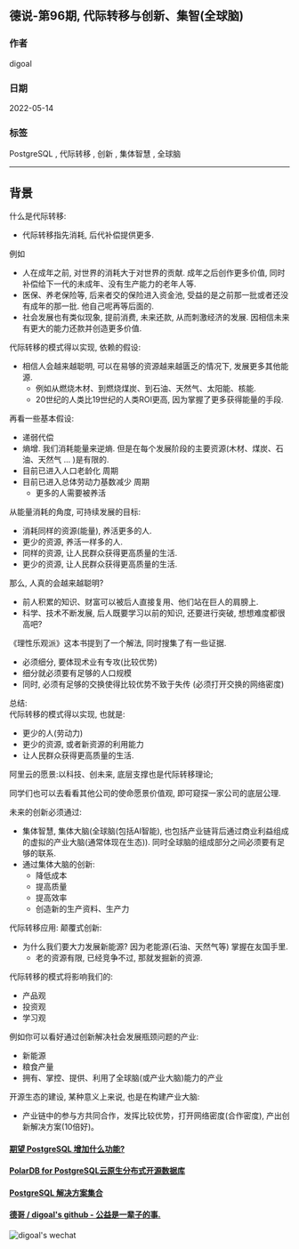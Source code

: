 ## 德说-第96期, 代际转移与创新、集智(全球脑)  
                                     
### 作者                                          
digoal                                                              
                                                              
### 日期                                                              
2022-05-14                                                             
                                                              
### 标签                                                           
PostgreSQL , 代际转移 , 创新 , 集体智慧 , 全球脑                                 
                                                            
----                                                            
                                                            
## 背景      
    
什么是代际转移:   
- 代际转移指先消耗, 后代补偿提供更多.    
  
例如    
- 人在成年之前, 对世界的消耗大于对世界的贡献. 成年之后创作更多价值, 同时补偿给下一代的未成年、没有生产能力的老年人等.    
- 医保、养老保险等, 后来者交的保险进入资金池, 受益的是之前那一批或者还没有成年的那一批.  他自己呢再等后面的.    
- 社会发展也有类似现象, 提前消费, 未来还款, 从而刺激经济的发展.  因相信未来有更大的能力还款并创造更多价值.      
  
代际转移的模式得以实现, 依赖的假设:   
- 相信人会越来越聪明, 可以在易够的资源越来越匮乏的情况下, 发展更多其他能源.      
    - 例如从燃烧木材、到燃烧煤炭、到石油、天然气、太阳能、核能.     
    - 20世纪的人类比19世纪的人类ROI更高, 因为掌握了更多获得能量的手段.     
  
再看一些基本假设:  
- 递弱代偿    
- 熵增. 我们消耗能量来逆熵. 但是在每个发展阶段的主要资源(木材、煤炭、石油、天然气 ... )是有限的.     
- 目前已进入人口老龄化 周期   
- 目前已进入总体劳动力基数减少 周期   
    - 更多的人需要被养活  
  
从能量消耗的角度, 可持续发展的目标:   
- 消耗同样的资源(能量), 养活更多的人.    
- 更少的资源, 养活一样多的人.    
- 同样的资源, 让人民群众获得更高质量的生活.     
- 更少的资源, 让人民群众获得更高质量的生活.    
  
  
那么, 人真的会越来越聪明?   
- 前人积累的知识、财富可以被后人直接复用、他们站在巨人的肩膀上.  
- 科学、技术不断发展, 后人既要学习以前的知识, 还要进行突破, 想想难度都很高吧?    
  
《理性乐观派》这本书提到了一个解法, 同时搜集了有一些证据.    
- 必须细分, 要体现术业有专攻(比较优势)  
- 细分就必须要有足够的人口规模   
- 同时, 必须有足够的交换使得比较优势不致于失传 (必须打开交换的网络密度)   
  
总结:   
代际转移的模式得以实现, 也就是:   
- 更少的人(劳动力)  
- 更少的资源, 或者新资源的利用能力  
- 让人民群众获得更高质量的生活.   
  
阿里云的愿景:以科技、创未来, 底层支撑也是代际转移理论;  
  
同学们也可以去看看其他公司的使命愿景价值观, 即可窥探一家公司的底层公理.   
  
未来的创新必须通过:  
- 集体智慧, 集体大脑(全球脑(包括AI智能), 也包括产业链背后通过商业利益组成的虚拟的产业大脑(通常体现在生态)). 同时全球脑的组成部分之间必须要有足够的联系.    
- 通过集体大脑的创新:  
    - 降低成本  
    - 提高质量  
    - 提高效率  
    - 创造新的生产资料、生产力
  
代际转移应用: 颠覆式创新:  
- 为什么我们要大力发展新能源? 因为老能源(石油、天然气等) 掌握在友国手里.    
    - 老的资源有限, 已经竞争不过, 那就发掘新的资源.    
  
    
代际转移的模式将影响我们的:   
- 产品观  
- 投资观  
- 学习观  
  
  
例如你可以看好通过创新解决社会发展瓶颈问题的产业:   
- 新能源  
- 粮食产量  
- 拥有、掌控、提供、利用了全球脑(或产业大脑)能力的产业  
  
开源生态的建设, 某种意义上来说, 也是在构建产业大脑:    
- 产业链中的参与方共同合作，发挥比较优势，打开网络密度(合作密度), 产出创新解决方案(10倍好)。  
  
  
#### [期望 PostgreSQL 增加什么功能?](https://github.com/digoal/blog/issues/76 "269ac3d1c492e938c0191101c7238216")
  
  
#### [PolarDB for PostgreSQL云原生分布式开源数据库](https://github.com/ApsaraDB/PolarDB-for-PostgreSQL "57258f76c37864c6e6d23383d05714ea")
  
  
#### [PostgreSQL 解决方案集合](https://yq.aliyun.com/topic/118 "40cff096e9ed7122c512b35d8561d9c8")
  
  
#### [德哥 / digoal's github - 公益是一辈子的事.](https://github.com/digoal/blog/blob/master/README.md "22709685feb7cab07d30f30387f0a9ae")
  
  
![digoal's wechat](../pic/digoal_weixin.jpg "f7ad92eeba24523fd47a6e1a0e691b59")
  
